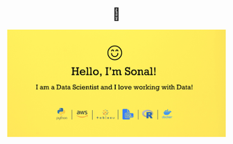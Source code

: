 <h1 align="center"> 👋 </h1>
<div align="center">
  <img src="https://github.com/SonalKiran/SonalKiran/blob/9775d183f13c0eacde623ff1c2a7d5a2dec60ff9/images/skh.jpeg" alt="header"/>
</div>

<!---
SonalKiran/SonalKiran is a ✨ special ✨ repository because its `README.md` (this file) appears on your GitHub profile.
You can click the Preview link to take a look at your changes.
--->
